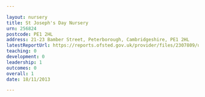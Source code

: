 ```yaml
---

layout: nursery
title: St Joseph's Day Nursery
urn: 256824
postcode: PE1 2HL
address: 21-23 Bamber Street, Peterborough, Cambridgeshire, PE1 2HL
latestReportUrl: https://reports.ofsted.gov.uk/provider/files/2307809/urn/256824.pdf
teaching: 0
development: 0
leadership: 1
outcomes: 0
overall: 1
date: 18/11/2013

---
```

